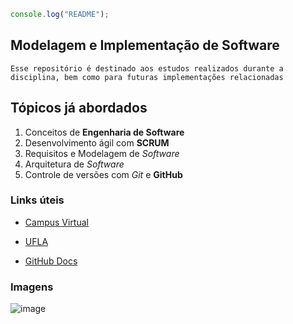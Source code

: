 ```js
console.log("README");
```
## Modelagem e Implementação de Software 

    Esse repositório é destinado aos estudos realizados durante a disciplina, bem como para futuras implementações relacionadas 

## Tópicos já abordados

  1. Conceitos de **Engenharia de Software**
  2. Desenvolvimento ágil com **SCRUM**
  3. Requisitos e Modelagem de *Software*
  4. Arquitetura de *Software*
  5. Controle de versões com *Git* e **GitHub**

### Links úteis

- [Campus Virtual](https://campusvirtual.ufla.br)

- [UFLA](https://www.ufla.br)

- [GitHub Docs](https://docs.github.com/pt)


### Imagens
![image](https://user-images.githubusercontent.com/52332643/109442857-f220bb80-7a17-11eb-87ee-8385deca1b9f.png)
